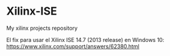 # Xilinx-ISE
My xilinx projects repository

El fix para usar el Xilinx ISE 14.7 (2013 release) en Windows 10:
<a href="https://www.xilinx.com/support/answers/62380.html">https://www.xilinx.com/support/answers/62380.html</a>
